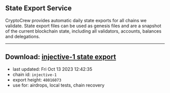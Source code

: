 ## State Export Service
CryptoCrew provides automatic daily state exports for all chains we validate. State export files can be used as genesis files and are a snapshot of the current blockchain state, including all validators, accounts, balances and delegations.

---
**Download: [injective-1 state export](https://dl.ccvalidators.com/SERVICE/injective/injective-1_export_48016073.json)**
---

- last updated: Fri Oct 13 2023 12:42:35
- chain id: `injective-1`
- export height: `48016073`
- use for: airdrops, local tests, chain recovery
